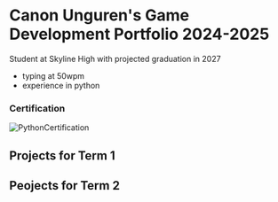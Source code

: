 # Canon Unguren's Game Development Portfolio 2024-2025
Student at Skyline High with projected graduation in 2027

* typing at 50wpm
* experience in python

### Certification
![PythonCertification]()
## Projects for Term 1

## Peojects for Term 2
